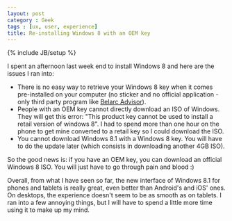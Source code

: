 ```yaml
---
layout: post
category : Geek
tags : [ux, user, experience]
title: Re-installing Windows 8 with an OEM key
---
```

{% include JB/setup %}

I spent an afternoon last week end to install Windows 8 and here are the issues I
ran into:

- There is no easy way to retrieve your Windows 8 key when it comes pre-installed
on your computer (no sticker and no official application - only third party program
like [Belarc Advisor](http://download.cnet.com/Belarc-Advisor/3000-2094_4-10007277.html)).
- People with an OEM key cannot directly download an ISO of Windows. They will get this
error: "This product key cannot be used to install a retail version of windows 8".
I had to spend more than one hour on the phone to get mine converted to a retail key so
I could download the ISO.
- You cannot download Windows 8.1 with a Windows 8 key. You will have to do the update
later (which consists in downloading another 4GB ISO).


So the good news is: if you have an OEM key, you can download an official Windows 8
ISO. You will just have to go through pain and blood :)


Overall, from what I have seen so far, the new interface of Windows 8.1 for phones and
tablets is really great, even better than Android's and iOS' ones. On desktops,
the experience doesn't seem to be as smooth as on tablets. I ran into a few annoying
things, but I will have to spend a little more time using it to make up my mind.
